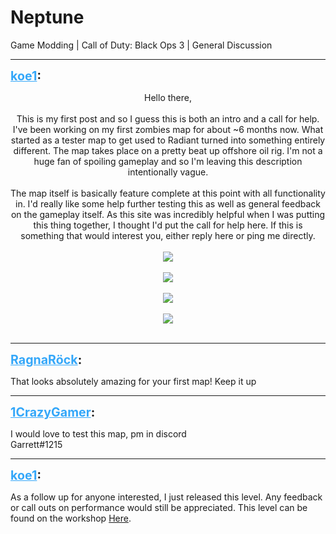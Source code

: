 # Neptune
Game Modding | Call of Duty: Black Ops 3 | General Discussion

---
<strong style="font-size: 1.4em;"><span style="text-decoration: underline;text-decoration-color: #34a7f9;"><span style="color:#34a7f9;">koe1</span></span>:</strong>

<p><p style="text-align:center;">Hello there,<br /><br />This is my first post and so I guess this is both an intro and a call for help. I&#39;ve been working on my first zombies map for about ~6 months now. What started as a tester map to get used to Radiant turned into something entirely different. The map takes place on a pretty beat up offshore oil rig. I&#39;m not a huge fan of spoiling gameplay and so I&#39;m leaving this description intentionally vague.<br /><br />The map itself is basically feature complete at this point with all functionality in. I&#39;d really like some help further testing this as well as general feedback on the gameplay itself. As this site was incredibly helpful when I was putting this thing together, I thought I&#39;d put the call for help here. If this is something that would interest you, either reply here or ping me directly.<br /><br /><img style="max-width: 500px;" src="{{ '/wiki/threads/assets/a.735.jpg' | relative_url }}"><br /><br /><img style="max-width: 500px;" src="{{ '/wiki/threads/assets/a.736.jpg' | relative_url }}"><br /><br /><img style="max-width: 500px;" src="{{ '/wiki/threads/assets/a.737.jpg' | relative_url }}"><br /><br /><img style="max-width: 500px;" src="{{ '/wiki/threads/assets/a.738.jpg' | relative_url }}"><br /><br /></p></p>

---
<strong style="font-size: 1.4em;"><span style="text-decoration: underline;text-decoration-color: #34a7f9;"><span style="color:#34a7f9;">RagnaRöck</span></span>:</strong>

<p>That looks absolutely amazing for your first map! Keep it up</p>

---
<strong style="font-size: 1.4em;"><span style="text-decoration: underline;text-decoration-color: #34a7f9;"><span style="color:#34a7f9;">1CrazyGamer</span></span>:</strong>

<p>I would love to test this map, pm in discord<br />Garrett#1215</p>

---
<strong style="font-size: 1.4em;"><span style="text-decoration: underline;text-decoration-color: #34a7f9;"><span style="color:#34a7f9;">koe1</span></span>:</strong>

<p>As a follow up for anyone interested, I just released this level. Any feedback or call outs on performance would still be appreciated. This level can be found on the workshop <a href="https://steamcommunity.com/sharedfiles/filedetails/?id=2130502185">Here</a>.</p>
